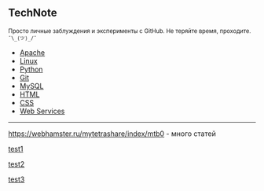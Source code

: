 ## TechNote

<small>Просто личные заблуждения и эксперименты с GitHub. Не теряйте время, проходите. `¯\_(ツ)_/¯`</small>

* [Apache](apache)
* [Linux](linux)
* [Python](python)
* [Git](git)
* [MySQL](mysql)
* [HTML](html)
* [CSS](css)
* [Web Services](web-services)

___

<https://webhamster.ru/mytetrashare/index/mtb0> - много статей

[test1](test)

[test2](test2)

[test3](test3)

